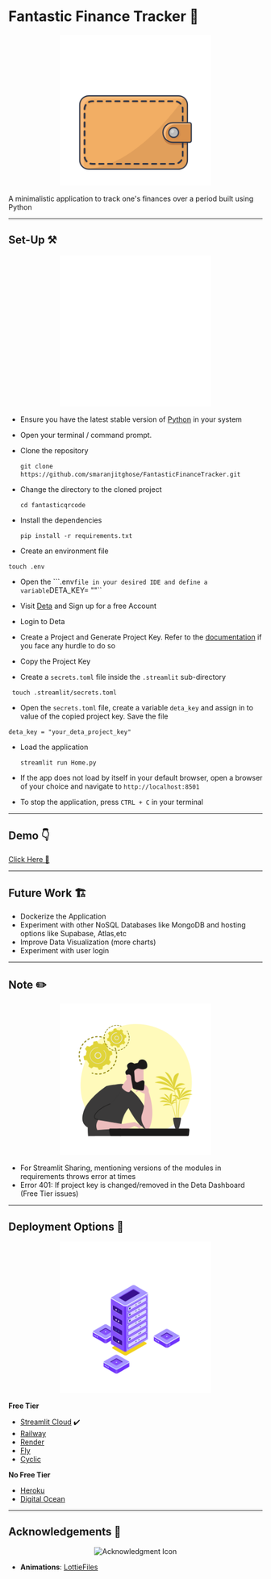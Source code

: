 # Fantastic Finance Tracker 💸

<p align = "center"><img src = "./assets/wallet.gif" height = 300 alt = "Wallet Icon"></p>

A minimalistic application to track one's finances over a period built using Python

---
## Set-Up ⚒️

<p align = "center"><img src = "./assets/setup.gif" height = 300 alt = "SetUp Icon"></p>

- Ensure you have the latest stable version of [Python](https://www.python.org/downloads/) in your system

- Open your terminal / command prompt. 

- Clone the repository 
    ```
    git clone https://github.com/smaranjitghose/FantasticFinanceTracker.git
    ```
- Change the directory to the cloned project
    
    ```
    cd fantasticqrcode
    ```

- Install the dependencies

    ```
    pip install -r requirements.txt
    ```

- Create an environment file

```
touch .env
```

- Open the ```.env`` file in your desired IDE and define a variable ``DETA_KEY= ""``

- Visit [Deta](https://www.deta.sh/) and Sign up for a free Account

- Login to Deta

- Create a Project and Generate Project Key. Refer to the [documentation](https://docs.deta.sh/docs/base/py_tutorial) if you face any hurdle to do so

- Copy the Project Key

- Create a `secrets.toml` file inside the `.streamlit` sub-directory

```
 touch .streamlit/secrets.toml
```

- Open the `secrets.toml` file, create a variable `deta_key` and assign in to value of the copied project key. Save the file

```
deta_key = "your_deta_project_key"
```

- Load the application

    ```
    streamlit run Home.py
    ```

- If the app does not load by itself in your default browser, open a browser of your choice and navigate to  `http://localhost:8501`

- To stop the application, press `CTRL + C` in your terminal

---
## Demo 👇

[Click Here 🔗](https://smaranjitghose-fantasticfinancetracker-home-7p438y.streamlit.app/)

---
## Future Work 🏗️

- Dockerize the Application
- Experiment with other NoSQL Databases like MongoDB and hosting options like Supabase, Atlas,etc
- Improve Data Visualization (more charts)
- Experiment with user login

---
## Note ✏️

<p align = "center"><img src = "./assets/notes.gif" height = 300 alt = "Note Icon"></p>

- For Streamlit Sharing, mentioning versions of the modules in requirements throws error at times 
- Error 401: If project key is changed/removed in the Deta Dashboard (Free Tier issues)

---
## Deployment Options 🥊

<p align = "center"><img src = "./assets/hosting.gif" height = 300 alt = "Hosting Icon"></p>

**Free Tier**
- [Streamlit Cloud](https://streamlit.io/cloud)  ✔️
- [Railway](https://railway.app/)
- [Render](https://render.com/)
- [Fly](https://fly.io/)
- [Cyclic](https://app.cyclic.sh/#/)

**No Free Tier**
- [Heroku](https://www.heroku.com/)
- [Digital Ocean](https://www.digitalocean.com/)

---
## Acknowledgements 🙏

<p align = "center"><img src = "https://media.giphy.com/media/1gQ6f5kJdBtGPSmdgS/giphy.gif" height = 300 alt = "Acknowledgment Icon"></p>

- **Animations**: [LottieFiles](https://lottiefiles.com)